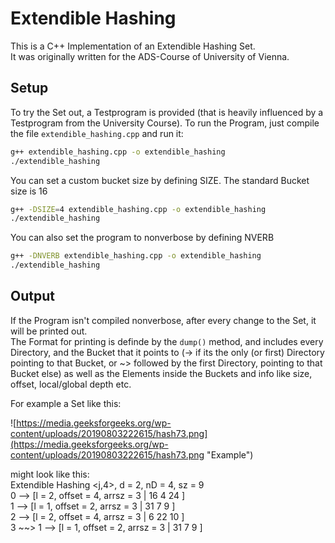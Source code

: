 # Extendible Hashing

This is a C++ Implementation of an Extendible Hashing Set.  
It was originally written for the ADS-Course of University of Vienna.

## Setup
To try the Set out, a Testprogram is provided (that is heavily influenced by a Testprogram from the University Course).
To run the Program, just compile the file `extendible_hashing.cpp` and run it:
```bash
g++ extendible_hashing.cpp -o extendible_hashing
./extendible_hashing
```
You can set a custom bucket size by defining SIZE. The standard Bucket size is 16
```bash
g++ -DSIZE=4 extendible_hashing.cpp -o extendible_hashing
./extendible_hashing
```
You can also set the program to nonverbose by defining NVERB
```bash
g++ -DNVERB extendible_hashing.cpp -o extendible_hashing
./extendible_hashing

```

## Output
If the Program isn't compiled nonverbose, after every change to the Set, it will be printed out.  
The Format for printing is definde by the `dump()` method, and includes every Directory, and the Bucket that it points to (-> if its the only (or first) Directory pointing to that Bucket, or ~> followed by the first Directory, pointing to that Bucket else) as well as the Elements inside the Buckets and info like size, offset, local/global depth etc.

For example a Set like this:  
  
![https://media.geeksforgeeks.org/wp-content/uploads/20190803222615/hash73.png](https://media.geeksforgeeks.org/wp-content/uploads/20190803222615/hash73.png "Example")

might look like this:  
Extendible Hashing <j,4>, d = 2, nD = 4, sz = 9  
0 --> [l = 2, offset = 4, arrsz = 3 | 16 4 24 ]  
1 --> [l = 1, offset = 2, arrsz = 3 | 31 7 9 ]  
2 --> [l = 2, offset = 4, arrsz = 3 | 6 22 10 ]  
3 ~~> 1 --> [l = 1, offset = 2, arrsz = 3 | 31 7 9 ]  
